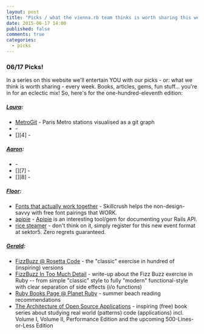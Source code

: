 ```yaml
---
layout: post
title: "Picks / what the vienna.rb team thinks is worth sharing this week"
date: 2015-06-17 14:00
published: false
comments: true
categories:
  - picks
---
```


### 06/17 Picks!

In a series on this website we'll entertain YOU with our picks - or: what we think is worth sharing - every week.
Books, articles, gems, fun stuff... you're in for an eclectic mix! So, here's for the one-hundred-eleventh edition:

##### [Laura][1]:
- [MetroGit][2] - Paris Metro stations visualised as a git graph
- [][3] -
- [][4] -

##### [Aaron][5]:
- [][6] -
- [][7] -
- [][8] -


##### [Floor][9]:
- [Fonts that actually work together][10] - Skillcrush helps the non-design-savvy with free font pairings that WORK.
- [apipie][11] - [Apipie](https://github.com/Apipie/apipie-rails) is an interesting tool/gem for documenting your Rails API.
- [rice steamer][12] - don't think on it, simply register for this new event format at sektor5. Zero regrets guaranteed.

##### [Gerald](https://github.com/geraldb):
- [FizzBuzz @ Rosetta Code](http://rosettacode.org/wiki/FizzBuzz) - the "classic" exercise in hundred of (inspiring) versions
- [FizzBuzz In Too Much Detail](http://www.tomdalling.com/blog/software-design/fizzbuzz-in-too-much-detail) - write-up about the Fizz Buzz exercise in Ruby -- from simple "classic" style to fully "modern" functional-style with clear separation of side effects (i/o functions)
- [Ruby Books Page @ Planet Ruby](http://planetruby.github.io/books) - summer beach reading recommendations
- [The Architecture of Open Source Applications](http://aosabook.org) - inspiring (free) book series about studying real world (patterns) code (applications) incl. Volume I, Volume II, Performance Edition and
  the upcoming 500-Lines-or-Less Edition


[1]: http://www.twitter.com/alicetragedy
[2]: https://github.com/vbarbaresi/MetroGit
[3]:
[4]:
[5]: http://www.twitter.com/mraaroncruz
[6]:
[7]:
[9]: http://www.twitter.com/floordrees
[10]: http://skillcrush.com/2015/06/11/8-free-font-pairings/
[11]: http://ilyabylich.svbtle.com/apipie-amazing-tool-for-documenting-your-rails-api
[12]: https://www.eventbrite.co.uk/e/rice-steamer-tickets-17316927396
